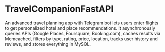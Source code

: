# TravelCompanionFastAPI
An advanced travel planning app with Telegram bot lets users enter flights to get personalized hotel and place recommendations. It asynchronously queries APIs (Google Places, Foursquare, Booking.com), caches results via Memcached, filters by type, rating, price, location, tracks user history and reviews, and stores everything in MySQL.
